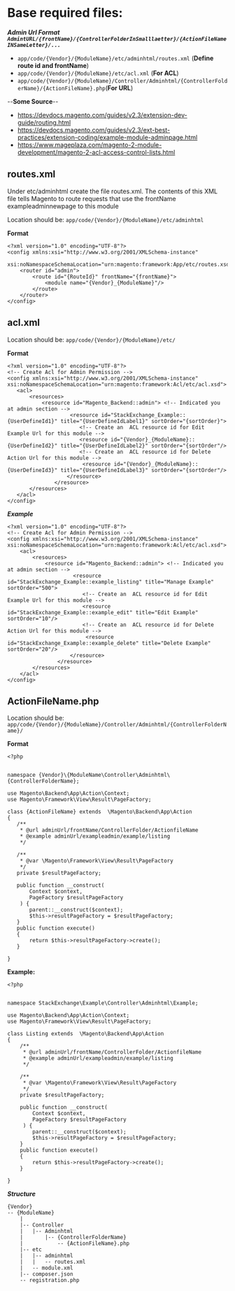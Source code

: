 # Base required files:

***Admin Url Format `AdmintURL/{frontName}/{ControllerFolderInSmalllaetter}/{ActionFileNameINSameLetter}/...`***

- `app/code/{Vendor}/{ModuleName}/etc/adminhtml/routes.xml` (**Define route id  and frontName**)
- `app/code/{Vendor}/{ModuleName}/etc/acl.xml` (**For ACL**)
- `app/code/{Vendor}/{ModuleName}/Controller/Adminhtml/{ControllerFolderName}/{ActionFileName}.php`(**For URL**)

 --**Some Source**-- 
 
 - https://devdocs.magento.com/guides/v2.3/extension-dev-guide/routing.html
 - https://devdocs.magento.com/guides/v2.3/ext-best-practices/extension-coding/example-module-adminpage.html
 - https://www.mageplaza.com/magento-2-module-development/magento-2-acl-access-control-lists.html
 
 
 
## routes.xml

Under etc/adminhtml create the file routes.xml. The contents of this XML file tells Magento to route requests that 
use the frontName exampleadminnewpage to this module

 Location should be: `app/code/{Vendor}/{ModuleName}/etc/adminhtml`
 
**Format**

```
<?xml version="1.0" encoding="UTF-8"?>
<config xmlns:xsi="http://www.w3.org/2001/XMLSchema-instance" 
        xsi:noNamespaceSchemaLocation="urn:magento:framework:App/etc/routes.xsd">
    <router id="admin">
        <route id="{RouteId}" frontName="{frontName}">
            <module name="{Vendor}_{ModuleName}"/>
        </route>
    </router>
</config>
```
  ## acl.xml
  
  Location should be: `app/code/{Vendor}/{ModuleName}/etc/`
  
  
  **Format**
 ``` 
 <?xml version="1.0" encoding="UTF-8"?>
<!-- Create Acl for Admin Permission -->
<config xmlns:xsi="http://www.w3.org/2001/XMLSchema-instance" xsi:noNamespaceSchemaLocation="urn:magento:framework:Acl/etc/acl.xsd">
    <acl>
        <resources>
            <resource id="Magento_Backend::admin"> <!-- Indicated you at admin section -->
                     <resource id="StackExchange_Example::{UserDefineId1}" title="{UserDefineIdLabel1}" sortOrder="{sortOrder}">
                        <!-- Create an  ACL resource id for Edit Example Url for this module -->
                        <resource id="{Vendor}_{ModuleName}::{UserDefineId2}" title="{UserDefineIdLabel2}" sortOrder="{sortOrder"/>
                        <!-- Create an  ACL resource id for Delete Action Url for this module -->
                         <resource id="{Vendor}_{ModuleName}::{UserDefineId3}" title="{UserDefineIdLabel3}" sortOrder="{sortOrder"/>
                    </resource>                    
                </resource>
        </resources>
    </acl>
</config>
```

***Example***
```
<?xml version="1.0" encoding="UTF-8"?>
<!-- Create Acl for Admin Permission -->
<config xmlns:xsi="http://www.w3.org/2001/XMLSchema-instance" xsi:noNamespaceSchemaLocation="urn:magento:framework:Acl/etc/acl.xsd">
    <acl>
        <resources>
            <resource id="Magento_Backend::admin"> <!-- Indicated you at admin section -->
                     <resource id="StackExchange_Example::example_listing" title="Manage Example" sortOrder="500">
                        <!-- Create an  ACL resource id for Edit Example Url for this module -->
                        <resource id="StackExchange_Example::example_edit" title="Edit Example" sortOrder="10"/>
                        <!-- Create an  ACL resource id for Delete Action Url for this module -->
                         <resource id="StackExchange_Example::example_delete" title="Delete Example" sortOrder="20"/>
                    </resource>                    
                </resource>
        </resources>
    </acl>
</config>
```
## ActionFileName.php  

 Location should be: `app/code/{Vendor}/{ModuleName}/Controller/Adminhtml/{ControllerFolderName}/`
 
 **Format**
 
 ```
 <?php


namespace {Vendor}\{ModuleName\Controller\Adminhtml\{ControllerFolderName};

use Magento\Backend\App\Action\Context;
use Magento\Framework\View\Result\PageFactory;

class {ActionFileName} extends  \Magento\Backend\App\Action
{
    /**
     * @url adminUrl/frontName/ControllerFolder/ActionfileName
     * @example adminUrl/exampleadmin/example/listing
     */

    /**
     * @var \Magento\Framework\View\Result\PageFactory
     */
    private $resultPageFactory;

    public function __construct(
        Context $context,
        PageFactory $resultPageFactory   
     ) {
        parent::__construct($context);
        $this->resultPageFactory = $resultPageFactory;
    }
    public function execute() 
    {
        return $this->resultPageFactory->create();
    }

}
```

**Example:**

```
<?php


namespace StackExchange\Example\Controller\Adminhtml\Example;

use Magento\Backend\App\Action\Context;
use Magento\Framework\View\Result\PageFactory;

class Listing extends  \Magento\Backend\App\Action
{
    /**
     * @url adminUrl/frontName/ControllerFolder/ActionfileName
     * @example adminUrl/exampleadmin/example/listing
     */

    /**
     * @var \Magento\Framework\View\Result\PageFactory
     */
    private $resultPageFactory;

    public function __construct(
        Context $context,
        PageFactory $resultPageFactory   
     ) {
        parent::__construct($context);
        $this->resultPageFactory = $resultPageFactory;
    }
    public function execute() 
    {
        return $this->resultPageFactory->create();
    }

}
```


 
***Structure***
```
{Vendor}
-- {ModuleName}
    |
    |-- Controller
    |   |-- Adminhtml
    |       |-- {ControllerFolderName}
    |           -- {ActionFileName}.php
    |-- etc
    |   |-- adminhtml
    |   |   -- routes.xml
    |   -- module.xml
    |-- composer.json
    -- registration.php
    
 ```
    
  

